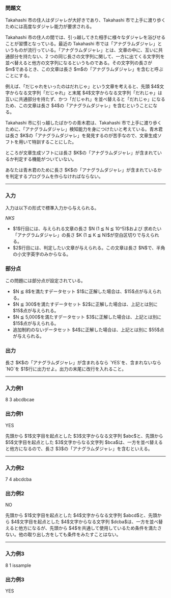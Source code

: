 
<div>

<div>

<div>

<section>

### **問題文**

<p>
Takahashi 市の住人はダジャレが大好きであり、Takahashi 市で上手に渡り歩くためには高度なダジャレ能力が要求される。
</p>

<p>
Takahashi 市の住人の間では、引っ越してきた相手に様々なダジャレを浴びせることが習慣となっている。最近の Takahashi 市では「アナグラムダジャレ」というものが流行っている。「アナグラムダジャレ」とは、文章の中に、互いに共通部分を持たない、2 つの同じ長さの文字列に関して、一方に出てくる文字列を並べ替えると他方の文字列になるというものである。その文字列の長さが $m$であるとき、この文章は長さ $m$の「アナグラムダジャレ」を含むと呼ぶことにする。
</p>

<p>
例えば、「だじゃれをいったのはだれじゃ」という文章を考えると、先頭 $4$文字からなる文字列「だじゃれ」と末尾 $4$文字からなる文字列「だれじゃ」は互いに共通部分を持たず、かつ「だじゃれ」を並べ替えると「だれじゃ」になるため、この文章は長さ $4$の「アナグラムダジャレ」を含むということになる。
</p>

<p>
Takahashi 市に引っ越したばかりの青木君は、Takahashi 市で上手に渡り歩くために、「アナグラムダジャレ」検知能力を身につけたいと考えている。青木君は長さ $K$の「アナグラムダジャレ」を発見するのが苦手なので、文章生成ソフトを用いて特訓することにした。
</p>

<p>
ところが文章生成ソフトには長さ $K$の「アナグラムダジャレ」が含まれているか判定する機能がついていない。
</p>

<p>
あなたは青木君のために長さ $K$の「アナグラムダジャレ」が含まれているかを判定するプログラムを作らなければならない。
</p>

</section>

</div>

---

<div>

<div>

<section>

### **入力**

<p>
入力は以下の形式で標準入力から与えられる。
</p>

<div>

$N$$K$$S$
</div>

<ul>

<li>
$1$行目には、与えられる文章の長さ $N (1 ≦ N ≦ 10^5)$および 求めたい「アナグラムダジャレ」の長さ $K (1 ≦ K ≦ N)$が空白区切りで与えられる。
</li>

<li>
$2$行目には、判定したい文章が与えられる。この文章は長さ $N$で、半角の小文字英字のみからなる。
</li>

</ul>

</section>

</div>

<div>

<section>

### **部分点**

<p>
この問題には部分点が設定されている。
</p>

<ul>

<li>
$N ≦ 8$を満たすデータセット $1$に正解した場合は、$15$点が与えられる。
</li>

<li>
$N ≦ 300$を満たすデータセット $2$に正解した場合は、上記とは別に $15$点が与えられる。
</li>

<li>
$N ≦ 5,000$を満たすデータセット $3$に正解した場合は、上記とは別に $15$点が与えられる。
</li>

<li>
追加制約のないデータセット $4$に正解した場合は、上記とは別に $55$点が与えられる。
</li>

</ul>

</section>

</div>

<div>

<section>

### **出力**

<p>
長さ $K$の「アナグラムダジャレ」が含まれるなら `YES`を、含まれないなら `NO`を $1$行に出力せよ。出力の末尾に改行を入れること。
</p>

</section>

</div>

</div>

---

<div>

<section>

### **入力例1**

<div>

8 3
abcdbcae

</div>

</section>

</div>

<div>

<section>

### **出力例1**

<div>

YES

</div>

<p>
先頭から $1$文字目を起点とした $3$文字からなる文字列 $abc$と、先頭から $5$文字目を起点とした $3$文字からなる文字列 $bca$は、一方を並べ替えると他方になるので、長さ $3$の「アナグラムダジャレ」を含むといえる。
</p>

</section>

</div>

---

<div>

<section>

### **入力例2**

<div>

7 4
abcdcba

</div>

</section>

</div>

<div>

<section>

### **出力例2**

<div>

NO

</div>

<p>
先頭から $1$文字目を起点とした $4$文字からなる文字列 $abcd$と、先頭から $4$文字目を起点とした $4$文字からなる文字列 $dcba$は、一方を並べ替えると他方になるが、先頭から $4$を共通して使用しているため条件を満たさない。他の取り出し方をしても条件をみたすことはない。
</p>

</section>

</div>

---

<div>

<section>

### **入力例3**

<div>

8 1
issample

</div>

</section>

</div>

<div>

<section>

### **出力例3**

<div>

YES

</div>

</section>

</div>

</div>

</div>
